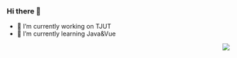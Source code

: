 ### Hi there 👋
- 🔭 I’m currently working on TJUT
- 🌱 I’m currently learning Java&Vue

<a href="https://github.com/aLIEz1/github-readme-stats">
  <img align="right" src="https://github-readme-stats.vercel.app/api/top-langs/?username=aLIEz1&layout=compact&hide=javascript" />
</a>
<!--
**aLIEz1/aLIEz1** is a ✨ _special_ ✨ repository because its `README.md` (this file) appears on your GitHub profile.

Here are some ideas to get you started:


- 👯 I’m looking to collaborate on ...
- 🤔 I’m looking for help with ...
- 💬 Ask me about ...
- 📫 How to reach me: ...
- 😄 Pronouns: ...
- ⚡ Fun fact: ...
-->
